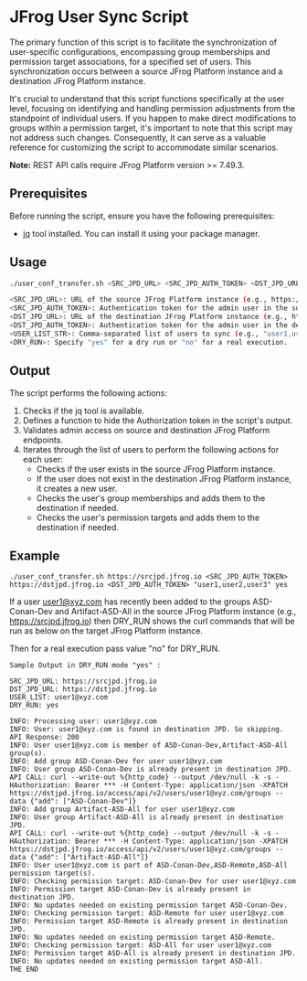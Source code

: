 # JFrog User Sync Script

The primary function of this script is to facilitate the synchronization of user-specific configurations, encompassing group memberships and permission target associations, for a specified set of users. This synchronization occurs between a source JFrog Platform instance and a destination JFrog Platform instance.

It's crucial to understand that this script functions specifically at the user level, focusing on identifying and handling permission adjustments from the standpoint of individual users. If you happen to make direct modifications to groups within a permission target, it's important to note that this script may not address such changes. Consequently, it can serve as a valuable reference for customizing the script to accommodate similar scenarios.

**Note:** REST API calls require JFrog Platform version >= 7.49.3.

## Prerequisites

Before running the script, ensure you have the following prerequisites:

- [jq](https://stedolan.github.io/jq/) tool installed. You can install it using your package manager.

## Usage

```bash
./user_conf_transfer.sh <SRC_JPD_URL> <SRC_JPD_AUTH_TOKEN> <DST_JPD_URL> <DST_JPD_AUTH_TOKEN> <USER_LIST_STR> <DRY_RUN>

<SRC_JPD_URL>: URL of the source JFrog Platform instance (e.g., https://srcjpd.jfrog.io).
<SRC_JPD_AUTH_TOKEN>: Authentication token for the admin user in the source JFrog Platform instance.
<DST_JPD_URL>: URL of the destination JFrog Platform instance (e.g., https://dstjpd.jfrog.io).
<DST_JPD_AUTH_TOKEN>: Authentication token for the admin user in the destination JFrog Platform instance.
<USER_LIST_STR>: Comma-separated list of users to sync (e.g., "user1,user2,user3").
<DRY_RUN>: Specify "yes" for a dry run or "no" for a real execution.
```

## Output
The script performs the following actions:

1. Checks if the jq tool is available.
2. Defines a function to hide the Authorization token in the script's output.
3. Validates admin access on source and destination JFrog Platform endpoints.
4. Iterates through the list of users to perform the following actions for each user:
    - Checks if the user exists in the source JFrog Platform instance.
    - If the user does not exist in the destination JFrog Platform instance, it creates a new user.
    - Checks the user's group memberships and adds them to the destination if needed.
    - Checks the user's permission targets and adds them to the destination if needed.

## Example
```
./user_conf_transfer.sh https://srcjpd.jfrog.io <SRC_JPD_AUTH_TOKEN> https://dstjpd.jfrog.io <DST_JPD_AUTH_TOKEN> "user1,user2,user3" yes
```

If a user user1@xyz.com has recently been added to the groups ASD-Conan-Dev and Artifact-ASD-All in the source JFrog Platform instance (e.g., https://srcjpd.jfrog.io) then DRY_RUN shows the curl commands that will be run as below on the target  JFrog Platform instance.

Then for a real execution pass value "no" for  DRY_RUN.

`Sample Output in DRY_RUN mode "yes" :`

```
SRC_JPD_URL: https://srcjpd.jfrog.io
DST_JPD_URL: https://dstjpd.jfrog.io
USER_LIST: user1@xyz.com
DRY_RUN: yes

INFO: Processing user: user1@xyz.com
INFO: User: user1@xyz.com is found in destination JPD. So skipping. API Response: 200
INFO: User user1@xyz.com is member of ASD-Conan-Dev,Artifact-ASD-All group(s).
INFO: Add group ASD-Conan-Dev for user user1@xyz.com
INFO: User group ASD-Conan-Dev is already present in destination JPD.
API CALL: curl --write-out %{http_code} --output /dev/null -k -s -HAuthorization: Bearer *** -H Content-Type: application/json -XPATCH https://dstjpd.jfrog.io/access/api/v2/users/user1@xyz.com/groups --data {"add": ["ASD-Conan-Dev"]}
INFO: Add group Artifact-ASD-All for user user1@xyz.com
INFO: User group Artifact-ASD-All is already present in destination JPD.
API CALL: curl --write-out %{http_code} --output /dev/null -k -s -HAuthorization: Bearer *** -H Content-Type: application/json -XPATCH https://dstjpd.jfrog.io/access/api/v2/users/user1@xyz.com/groups --data {"add": ["Artifact-ASD-All"]}
INFO: User user1@xyz.com is part of ASD-Conan-Dev,ASD-Remote,ASD-All permission target(s).
INFO: Checking permission target: ASD-Conan-Dev for user user1@xyz.com
INFO: Permission target ASD-Conan-Dev is already present in destination JPD.
INFO: No updates needed on existing permission target ASD-Conan-Dev.
INFO: Checking permission target: ASD-Remote for user user1@xyz.com
INFO: Permission target ASD-Remote is already present in destination JPD.
INFO: No updates needed on existing permission target ASD-Remote.
INFO: Checking permission target: ASD-All for user user1@xyz.com
INFO: Permission target ASD-All is already present in destination JPD.
INFO: No updates needed on existing permission target ASD-All.
THE END
```